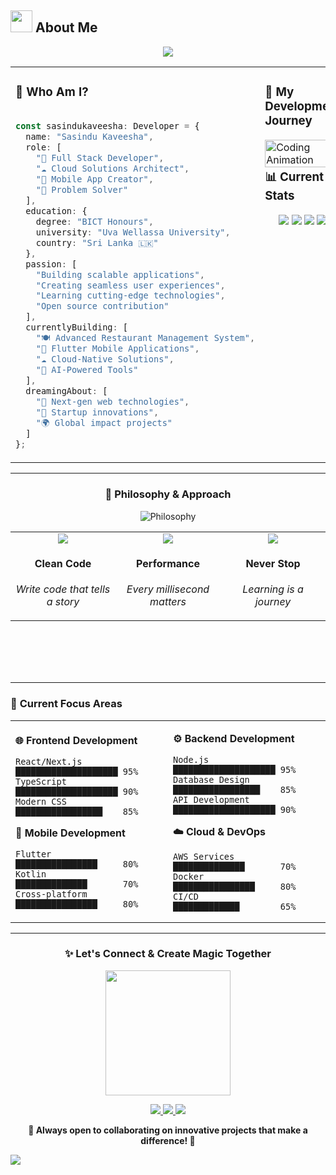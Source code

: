 ## <img src="https://media.giphy.com/media/WUlplcMpOCEmTGBtBW/giphy.gif" width="35"> **About Me**

<div align="center">
  
  <!-- Modern gradient banner with glassmorphism effect -->
  <img src="https://capsule-render.vercel.app/api?type=waving&color=gradient&customColorList=12&height=180&section=header&text=Sasindu%20Kaveesha&fontSize=42&fontColor=ffffff&animation=twinkling&fontAlignY=32&desc=Full%20Stack%20Software%20Developer&descSize=18&descAlignY=55"/>
  
</div>

<div align="center">
  
  <!-- Interactive 3D cards style presentation -->
  <table>
  <tr>
  <td width="55%" valign="top">

### 💫 **Who Am I?**

```typescript

const sasindukaveesha: Developer = {
  name: "Sasindu Kaveesha",
  role: [
    "🚀 Full Stack Developer",
    "☁️ Cloud Solutions Architect", 
    "📱 Mobile App Creator",
    "🧩 Problem Solver"
  ],
  education: {
    degree: "BICT Honours",
    university: "Uva Wellassa University",
    country: "Sri Lanka 🇱🇰"
  },
  passion: [
    "Building scalable applications",
    "Creating seamless user experiences", 
    "Learning cutting-edge technologies",
    "Open source contribution"
  ],
  currentlyBuilding: [
    "🍽️ Advanced Restaurant Management System",
    "📱 Flutter Mobile Applications", 
    "☁️ Cloud-Native Solutions",
    "🤖 AI-Powered Tools"
  ],
  dreamingAbout: [
    "🌟 Next-gen web technologies",
    "🚀 Startup innovations",
    "🌍 Global impact projects"
  ]
};
```

  </td>
  <td width="45%" valign="top">
    
### 🌈 **My Development Journey**

<img align="right" alt="Coding Animation" width="100%" src="https://media.giphy.com/media/L1R1tvI9svkIWwpVYr/giphy.gif">

<br>

### 📊 **Current Stats**

<div align="center">

<!-- Modern stat cards -->
<img src="https://img.shields.io/badge/Experience-1%2B%20Years-00F5FF?style=for-the-badge&logo=timeline&logoColor=white&labelColor=1a1a1a"/>

<img src="https://img.shields.io/badge/Projects%20Built-12%2B-4ECDC4?style=for-the-badge&logo=rocket&logoColor=white&labelColor=1a1a1a"/>

<img src="https://img.shields.io/badge/Technologies-15%2B-FF6B6B?style=for-the-badge&logo=stackshare&logoColor=white&labelColor=1a1a1a"/>

<img src="https://img.shields.io/badge/Coffee%20Cups-∞-45B7D1?style=for-the-badge&logo=coffeescript&logoColor=white&labelColor=1a1a1a"/>

</div>

<br>
  </td>
  </tr>
  </table>
  
</div>

---

<div align="center">
  
### 🌟 **Philosophy & Approach**

<img src="https://readme-typing-svg.herokuapp.com?font=Fira+Code&weight=600&size=20&duration=3000&pause=500&color=00F5FF&center=true&vCenter=true&multiline=true&width=800&height=100&lines=Code+is+poetry+written+for+machines;But+magic+happens+when+humans+understand+it;Let's+build+the+future%2C+one+commit+at+a+time!" alt="Philosophy"/>

</div>

<div align="center">

<!-- Modern card-style principles -->
<table>
<tr>
<td align="center" width="25%">
<img src="https://img.icons8.com/color/64/000000/code.png"/>
<h4>Clean Code</h4>
<p><em>Write code that tells a story</em></p>
</td>
<td align="center" width="25%">
<img src="https://img.icons8.com/color/64/000000/speed.png"/>
<h4>Performance</h4>
<p><em>Every millisecond matters</em></p>
</td>
<td align="center" width="25%">
<img src="https://img.icons8.com/color/64/000000/infinity.png"/>
<h4>Never Stop</h4>
<p><em>Learning is a journey</em></p>
</td>
</tr>
</table>

</div><br><br><br><br>

---

### 🚀 **Current Focus Areas**

<div align="center">

<!-- Interactive progress bars -->
<table width="100%">
<tr>
<td width="50%">

**🌐 Frontend Development**
```
React/Next.js     ████████████████████ 95%
TypeScript        ████████████████████ 90%
Modern CSS        █████████████████    85%
```

**📱 Mobile Development**
```
Flutter           ████████████████     80%
Kotlin            ██████████████       70%
Cross-platform    ████████████████     80%
```

</td>
<td width="50%">

**⚙️ Backend Development**
```
Node.js           ████████████████████ 95%
Database Design   █████████████████    85%
API Development   ████████████████████ 90%
```

**☁️ Cloud & DevOps**
```
AWS Services      ██████████████       70%
Docker            ████████████████     80%
CI/CD             █████████████        65%
```

</td>
</tr>
</table>

</div>

---

<div align="center">
  
### ✨ **Let's Connect & Create Magic Together**

<img src="https://media.giphy.com/media/Ll22OhMLAlVDb8UQWe/giphy.gif" width="200"/>

<!-- Modern social connection cards -->
<p>
  <a href="mailto:sasindukaveesha@gmail.com">
    <img src="https://img.shields.io/badge/Let's%20Chat-FF6B6B?style=for-the-badge&logo=gmail&logoColor=white&labelColor=FF6B6B"/>
  </a>
  <a href="https://linkedin.com/in/sasindukaveesha">
    <img src="https://img.shields.io/badge/Connect%20Pro-4ECDC4?style=for-the-badge&logo=linkedin&logoColor=white&labelColor=4ECDC4"/>
  </a>
  <a href="https://sasindu-19.github.io/My-portfolio/">
    <img src="https://img.shields.io/badge/View%20Portfolio-45B7D1?style=for-the-badge&logo=google-chrome&logoColor=white&labelColor=45B7D1"/>
  </a>
</p>

**🌟 Always open to collaborating on innovative projects that make a difference! 🌟**

</div>

<img src="https://capsule-render.vercel.app/api?type=waving&color=gradient&customColorList=12&height=120&section=footer&animation=fadeIn"/>
